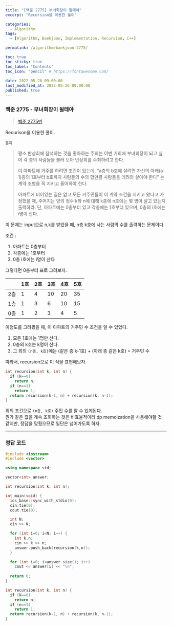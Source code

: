 ```yaml
---
title: "[백준 2775] 부녀회장이 될테야"
excerpt: "Recursion을 이용한 풀이"

categories:
  - Algorithm
tags:
  - [Algorithm, Baekjoon, Implementation, Recursion, C++]

permalink: /algorithm/baekjoon-2775/

toc: true
toc_sticky: true
toc_label: "Contents"
toc_icon: "pencil" # https://fontawesome.com/
 
date: 2022-05-26 09:00:00
last_modified_at: 2022-05-26 09:00:00
published: true
---
```


### 백준 2775 - 부녀회장이 될테야

> [백준 2775번](https://www.acmicpc.net/problem/2775)  

Recurison을 이용한 풀이.  

`문제`  

> 평소 반상회에 참석하는 것을 좋아하는 주희는 이번 기회에 부녀회장이 되고 싶어 각 층의 사람들을 불러 모아 반상회를 주최하려고 한다.  
> 
> 이 아파트에 거주를 하려면 조건이 있는데, “a층의 b호에 살려면 자신의 아래(a-1)층의 1호부터 b호까지 사람들의 수의 합만큼 사람들을 데려와 살아야 한다” 는 계약 조항을 꼭 지키고 들어와야 한다.  
> 
> 아파트에 비어있는 집은 없고 모든 거주민들이 이 계약 조건을 지키고 왔다고 가정했을 때, 주어지는 양의 정수 k와 n에 대해 k층에 n호에는 몇 명이 살고 있는지 출력하라. 단, 아파트에는 0층부터 있고 각층에는 1호부터 있으며, 0층의 i호에는 i명이 산다.  

이 문제는 input으로 n,k를 받았을 때, n층 k호에 사는 사람의 수를 출력하는 문제이다.  

조건 :  
1. 아파트는 0층부터
2. 각층에는 1호부터 
3. 0층 i호에는 i명이 산다  

그렇다면 0층부터 표로 그려보자.  

||1호|2호|3호|4호|5호|
|--|---|---|--|--|--|
|2층|1|4|10|20|35|
|1층|1|3|6|10|15|
|0층|1|2|3|4|5|  

이정도를 그려봤을 때, 이 아파트의 거주민 수 조건을 알 수 있었다.  
1. 모든 1호에는 1명만 산다.  
1. 0층의 k호는 k명이 산다.  
1. 그 외의 `(n층, k호)`에는 (같은 층 k-1호) + (아래 층 같은 k호) = 거주민 수  

따라서, recursion으로 이 식을 표현해보자.  

```cpp
int recursion(int k, int n) {
  if (k==0)
    return n;
  if (n==1)
    return 1;
  return recursion(k-1, n) + recursion(k, n-1);
}
```  

위의 조건으로 `(n층, k호)` 주민 수를 알 수 있게된다.  
뭔가 같은 값을 계속 조회하는 것은 비효율적이라 dp memoization을 사용해야할 것 같지만, 정답을 맞췄으므로 일단은 넘어가도록 하자.  

---

### 정답 코드  

```cpp
#include <iostream>
#include <vector>

using namespace std;

vector<int> answer;

int recursion(int k, int n);

int main(void) {
  ios_base::sync_with_stdio(0);
  cin.tie(0);
  cout.tie(0);

  int N;
  cin >> N;

  for (int i=0; i<N; i++) {
    int k,n;
    cin >> k >> n;
    answer.push_back(recursion(k,n));
  }

  for (int i=0; i<answer.size(); i++)
    cout << answer[i] << "\n";
  
  return 0;
}

int recursion(int k, int n) {
  if (k==0)
    return n;
  if (n==1)
    return 1;
  return recursion(k-1, n) + recursion(k, n-1);
}
```